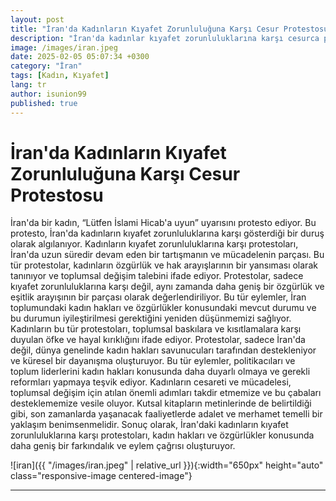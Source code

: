 ```yaml
---
layout: post
title: "İran'da Kadınların Kıyafet Zorunluluğuna Karşı Cesur Protestosu"
description: "İran'da kadınlar kıyafet zorunluluklarına karşı cesurca protesto ediyor. Bu eylemler, kadın hakları ve özgürlükler için daha geniş bir farkındalık ve eylem çağrısı oluşturuyor. Adalet ve merhamet temelli yaklaşımlar şart!"
image: /images/iran.jpeg
date: 2025-02-05 05:07:34 +0300
category: "İran" 
tags: [Kadın, Kıyafet] 
lang: tr
author: isunion99
published: true
---
```


# **İran'da Kadınların Kıyafet Zorunluluğuna Karşı Cesur Protestosu**
  
İran'da bir kadın, “Lütfen İslami Hicab'a uyun” uyarısını protesto ediyor. Bu protesto, İran'da kadınların kıyafet zorunluluklarına karşı gösterdiği bir duruş olarak algılanıyor. Kadınların kıyafet zorunluluklarına karşı protestoları, İran'da uzun süredir devam eden bir tartışmanın ve mücadelenin parçası. Bu tür protestolar, kadınların özgürlük ve hak arayışlarının bir yansıması olarak tanınıyor ve toplumsal değişim talebini ifade ediyor. Protestolar, sadece kıyafet zorunluluklarına karşı değil, aynı zamanda daha geniş bir özgürlük ve eşitlik arayışının bir parçası olarak değerlendiriliyor. Bu tür eylemler, İran toplumundaki kadın hakları ve özgürlükler konusundaki mevcut durumu ve bu durumun iyileştirilmesi gerektiğini yeniden düşünmemizi sağlıyor. Kadınların bu tür protestoları, toplumsal baskılara ve kısıtlamalara karşı duyulan öfke ve hayal kırıklığını ifade ediyor. Protestolar, sadece İran'da değil, dünya genelinde kadın hakları savunucuları tarafından destekleniyor ve küresel bir dayanışma oluşturuyor. Bu tür eylemler, politikacıları ve toplum liderlerini kadın hakları konusunda daha duyarlı olmaya ve gerekli reformları yapmaya teşvik ediyor. Kadınların cesareti ve mücadelesi, toplumsal değişim için atılan önemli adımları takdir etmemize ve bu çabaları desteklememize vesile oluyor. Kutsal kitapların metinlerinde de belirtildiği gibi, son zamanlarda yaşanacak faaliyetlerde adalet ve merhamet temelli bir yaklaşım benimsenmelidir. Sonuç olarak, İran'daki kadınların kıyafet zorunluluklarına karşı protestoları, kadın hakları ve özgürlükler konusunda daha geniş bir farkındalık ve eylem çağrısı oluşturuyor.

![iran]({{ "/images/iran.jpeg" | relative_url }}){:width="650px" height="auto" class="responsive-image centered-image"}


---